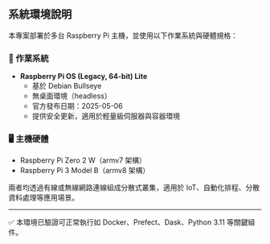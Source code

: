 ## 系統環境說明

本專案部署於多台 Raspberry Pi 主機，並使用以下作業系統與硬體規格：

### 🧠 作業系統

- **Raspberry Pi OS (Legacy, 64-bit) Lite**
  - 基於 Debian Bullseye
  - 無桌面環境（headless）
  - 官方發布日期：2025-05-06
  - 提供安全更新，適用於輕量級伺服器與容器環境

### 🖥️ 主機硬體

- Raspberry Pi Zero 2 W（armv7 架構）
- Raspberry Pi 3 Model B（armv8 架構）

兩者均透過有線或無線網路連線組成分散式叢集，適用於 IoT、自動化排程、分散資料處理等應用場景。

---

✅ 本環境已驗證可正常執行如 Docker、Prefect、Dask、Python 3.11 等關鍵組件。
